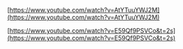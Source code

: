 [https://www.youtube.com/watch?v=AtYTuuYWJ2M](https://www.youtube.com/watch?v=AtYTuuYWJ2M)

[https://www.youtube.com/watch?v=E59Qf9PSVCo&t=2s](https://www.youtube.com/watch?v=E59Qf9PSVCo&t=2s)